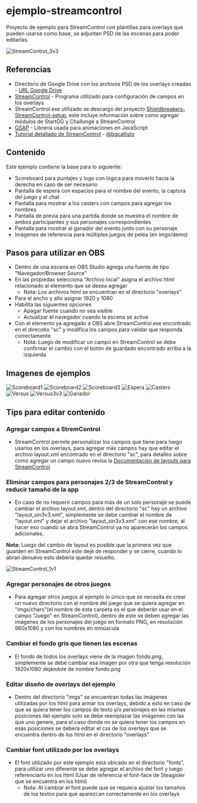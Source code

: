 
# ejemplo-streamcontrol

Proyecto de ejemplo para StreamControl con plantillas para overlays que pueden usarse como base, se adjuntan PSD de las escenas para poder editarlas.

![StreamControl_3v3](https://i.imgur.com/vStuQSb.png)

## Referencias

- Directorio de Google Drive con los archivos PSD de los overlays creadas - [URL Google Drive](https://drive.google.com/drive/folders/1zCaCSO4HQP1T-pTdoRBYa790vfsSNNEw?usp=sharing)
- [StreamControl](https://farpnut.net/streamcontrol/) - Programa utilizado para configuración de campos en los overlays
- StreamControl.exe utilizado se descargó del proyecto [Shieldbreakers-StreamControl-setup](https://github.com/MiggL/Shieldbreakers-StreamControl-setup/), este incluye información sobre como agregar módulos de StartGG y Challonge a StreamControl
- [GSAP](https://gsap.com/docs/v3/) - Librería usada para animaciones en JavaScript
- [Tutorial detallado de StreamControl](https://www.youtube.com/watch?v=qqyFknxaVWo) - [@bgcallisto](https://twitter.com/BGCallisto)

## Contenido

Este ejemplo contiene la base para lo siguiente:

- Scoreboard para puntajes y logo con lógica para moverlo hacia la derecha en caso de ser necesario
- Pantalla de espera con espacios para el nombre del evento, la captura del juego y el chat
- Pantalla para mostrar a los casters con campos para agregar los nombres
- Pantalla de previa para una partida donde se muestra el nombre de ambos participantes y sus personajes correspondientes
- Pantalla para mostrar al ganador del evento junto con su personaje
- Imágenes de referencia para múltiples juegos de pelea (en imgs/demo)

## Pasos para utilizar en OBS

- Dentro de una escena en OBS Studio agrega una fuente de tipo "Navegador/Browser Source"
- En las propiedas selecciona "Archivo local" asigna el archivo html relacionado al elemento que se desea agregar
	- Nota: Los archivos html se encuentran en el directorio "overlays"
- Para el ancho y alto asignar 1920 y 1080
- Habilita las siguientes opciones
	- Apagar fuente cuando no sea visible
	- Actualizar el navegador cuando la escena se active
- Con el elemento ya agregado a OBS abre StreamControl.exe encontrado en el direcotio "sc" y modifica los campos para validar que responda correctamente
	- Nota: Luego de modificar un campo en StreamControl se debe confirmar el cambio con el botón de guardado encontrado arriba a la izquierda

## Imagenes de ejemplos

![Scoreboard1](https://i.imgur.com/NGQU6i6.png)
![Scoreboard2](https://i.imgur.com/X04jlRa.png)
![Scoreboard3](https://i.imgur.com/keyQIVq.png)
![Espera](https://i.imgur.com/4iJ0EAd.png)
![Casters](https://i.imgur.com/KizTP6e.png)
![Versus](https://i.imgur.com/RV1OrwD.png)
![Versus3v3](https://i.imgur.com/ZGnEwTv.png)
![Ganador](https://i.imgur.com/omOq0VS.png)

## Tips para editar contenido

### Agregar campos a StremControl

- StreamControl permite personalizar los campos que tiene para luego usarlos en los overlays, para agregar más campos hay que editar el archivo layout.xml encontrado en el directorio "sc", para detalles sobre como agregar un campo nuevo revisa la [Documentación de layouts para StreamControl](https://farpnut.net/streamcontrol/layout-documentation/)

### Eliminar campos para personajes 2/3 de StreamControl y reducir tamaño de la app

- En caso de no requerir campos para más de un solo personaje se puede cambiar el archivo layout.xml, dentro del directorio "sc" hay un archivo "layout_sin3v3.xml", simplemente se debe cambiar el nombre de "layout.xml" y dejar el archivo "layout_sin3v3.xml" con ese nombre, al hacer eso cuando se abra StreamControl ya no aparecerán los campos adicionales.

**Nota:** Luego del cambio de layout es posible que la primera vez que guarden en StreamControl este dejé de responder y se cierre, cuando lo abran denuevo esto debería quedar resuelto.

![StreamControl_1v1](https://i.imgur.com/N5gwq6v.png)

### Agregar personajes de otros juegos

- Para agregar otros juegos al ejemplo lo único que se necesita es crear un nuevo directorio con el nombre del juego que se quiera agregar en "imgs/chars"(el nombre de esta carpeta es el que deberán usar en el campo "Juego" en StreamControl), dentro de este se deben agregar las imágenes de los personajes del juego en formato PNG, en resolución 960x1080 y con los nombres en minúscula

### Cambiar el fondo gris que tienen las escenas

- El fondo de todos los overlays viene de la imagen fondo.png, simplemente se debe cambiar esa imagen por otra que tenga resolución 1920x1080 dejándole de nombre fondo.png

### Editar diseño de overlays del ejemplo

- Dentro del directorio "imgs" se encuentran todas las imágenes utilizadas por los html para armar los overlays, debido a esto en caso de que se quiera tener los campos de texto y/o personajes en las mismas posiciones del ejemplo solo se debe reemplazar las imágenes con las que uno genere, para el caso donde no se quiera tener los campos en esas posiciones se deberá editar el css de los overlays que se encuentra dentro de los html en el directorio "overlays"

### Cambiar font utilizado por los overlays

- El font utilizado por este ejemplo está ubicado en el directorio "fonts", para utilizar uno diferente se debe agregar el archivo del font y luego referenciarlo en los html (Usar de referencia el font-face de Steagisler que se encuentra en los html)
	- Nota: Al cambiar el font puede que se requiera ajustar los tamaños de los textos para que aparezcan correctamente en los overlays